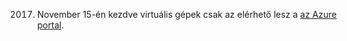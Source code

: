 2017. November 15-én kezdve virtuális gépek csak az elérhető lesz a [az Azure portal](https://portal.azure.com). 